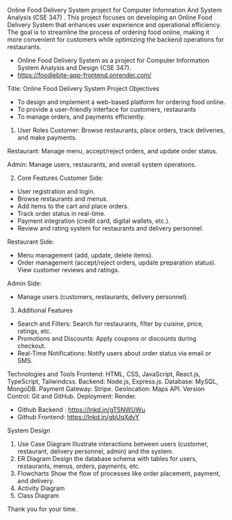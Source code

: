 Online Food Delivery System project for Computer Information And System Analysis (CSE 347) . This project focuses on developing an Online Food Delivery System that enhances user experience and operational efficiency. The goal is to streamline the process of ordering food online, making it more convenient for customers while optimizing the backend operations for restaurants.
- Online Food Delivery System as a project for Computer Information System Analysis and Design (CSE 347).
- https://foodiebite-app-frontend.onrender.com/

Title: Online Food Delivery System
Project Objectives
- To design and implement a web-based platform for ordering food online.
- To provide a user-friendly interface for customers, restaurants
- To manage orders, and payments efficiently.

1. User Roles
Customer: Browse restaurants, place orders, track deliveries, and make payments.

Restaurant: Manage menu, accept/reject orders, and update order status.

Admin: Manage users, restaurants, and overall system operations.

2. Core Features
Customer Side:
- User registration and login.
- Browse restaurants and menus.
- Add items to the cart and place orders.
- Track order status in real-time.
- Payment integration (credit card, digital wallets, etc.).
- Review and rating system for restaurants and delivery personnel.

Restaurant Side:
- Menu management (add, update, delete items).
- Order management (accept/reject orders, update preparation status).
View customer reviews and ratings.

Admin Side:
- Manage users (customers, restaurants, delivery personnel).

3. Additional Features
- Search and Filters: Search for restaurants, filter by cuisine, price, ratings, etc.
- Promotions and Discounts: Apply coupons or discounts during checkout.
- Real-Time Notifications: Notify users about order status via email or SMS.

Technologies and Tools
Frontend: HTML, CSS, JavaScript, React.js, TypeScript, Tailwindcss.
Backend: Node.js, Express.js.
Database: MySQL, MongoDB.
Payment Gateway: Stripe.
Geolocation: Maps API.
Version Control: Git and GitHub.
Deployment: Render.

- Github Backend : https://lnkd.in/gT5NWUWu
- Github Frontend: https://lnkd.in/gbUqXdvY

System Design
1. Use Case Diagram
Illustrate interactions between users (customer, restaurant, delivery personnel, admin) and the system.
2. ER Diagram
Design the database schema with tables for users, restaurants, menus, orders, payments, etc.
3. Flowcharts
Show the flow of processes like order placement, payment, and delivery.
4. Activity Diagram
5. Class Diagram

Thank you for your time.
